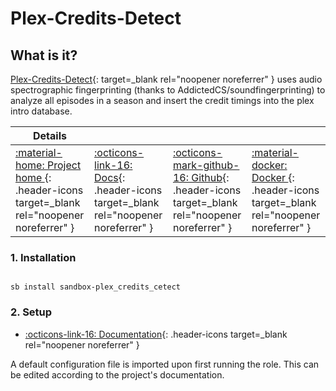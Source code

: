 # Plex-Credits-Detect

## What is it?

[Plex-Credits-Detect](https://github.com/cjmanca/plex-credits-detect){: target=_blank rel="noopener noreferrer" }  uses audio spectrographic fingerprinting (thanks to AddictedCS/soundfingerprinting) to analyze all episodes in a season and insert the credit timings into the plex intro database.

| Details     |             |             |             |
|-------------|-------------|-------------|-------------|
| [:material-home: Project home ](https://github.com/cjmanca/plex-credits-detect){: .header-icons target=_blank rel="noopener noreferrer" } | [:octicons-link-16: Docs](https://github.com/cjmanca/plex-credits-detect){: .header-icons target=_blank rel="noopener noreferrer" } | [:octicons-mark-github-16: Github](https://github.com/cjmanca/plex-credits-detect){: .header-icons target=_blank rel="noopener noreferrer" } | [:material-docker: Docker ](https://hub.docker.com/r/cjmanca/plex-credits-detect){: .header-icons target=_blank rel="noopener noreferrer" }|

### 1. Installation

``` shell

sb install sandbox-plex_credits_cetect

```

### 2. Setup

- [:octicons-link-16: Documentation](https://github.com/cjmanca/plex-credits-detect){: .header-icons target=_blank rel="noopener noreferrer" }

A default configuration file is imported upon first running the role. This can be edited according to the project's documentation.
